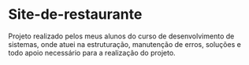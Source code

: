 # Site-de-restaurante
Projeto realizado pelos meus alunos do curso de desenvolvimento de sistemas, onde atuei na estruturação, manutenção de erros, soluções e todo apoio necessário para a realização do projeto. 
